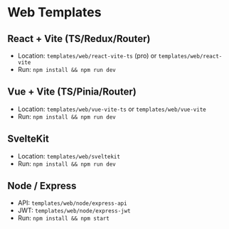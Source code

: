 <!-- Created by: Umicom Foundation | Author: Sammy Hegab | Date: 2025-10-02 | MIT -->

# Web Templates

## React + Vite (TS/Redux/Router)
- Location: `templates/web/react-vite-ts` (pro) or `templates/web/react-vite`
- Run: `npm install && npm run dev`

## Vue + Vite (TS/Pinia/Router)
- Location: `templates/web/vue-vite-ts` or `templates/web/vue-vite`
- Run: `npm install && npm run dev`

## SvelteKit
- Location: `templates/web/sveltekit`
- Run: `npm install && npm run dev`

## Node / Express
- API: `templates/web/node/express-api`
- JWT: `templates/web/node/express-jwt`
- Run: `npm install && npm start`
